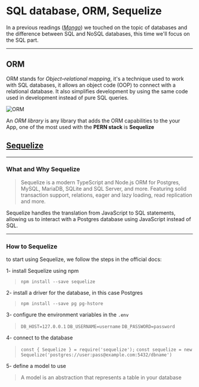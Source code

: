 # SQL database, ORM, Sequelize

In a previous readings (*[Mongo](./301/class11.md)*) we touched on the topic of databases and the difference between SQL and NoSQL databases, this time we'll focus on the SQL part.
___

## ORM

ORM stands for *Object–relational mapping*, it's a technique used to work with SQL databases, it allows an object code (OOP) to connect with a relational database. It also simplifies development by using the same code used in development instead of pure SQL queries.

![ORM](https://miro.medium.com/max/950/1*0STzo-DcWTZL90RkL0tSwQ.png)

An *ORM library* is any library that adds the ORM capabilities to the your App, one of the most used with the **PERN stack** is **Sequelize**

## [Sequelize](https://sequelize.org/)

___

### What and Why Sequelize

> Sequelize is a modern TypeScript and Node.js ORM for Postgres, MySQL, MariaDB, SQLite and SQL Server, and more. Featuring solid transaction support, relations, eager and lazy loading, read replication and more.

Sequelize handles the translation from JavaScript to SQL statements, allowing us to interact with a Postgres database using JavaScript instead of SQL.

___

### How to Sequelize

to start using Sequelize, we follow the steps in the official docs:

1- install Sequelize using npm

>`npm install --save sequelize`

2- install a driver for the database, in this case Postgres

>`npm install --save pg pg-hstore`

3- configure the environment variables in the `.env`

>`DB_HOST=127.0.0.1`
>`DB_USERNAME=username`
>`DB_PASSWORD=password`

4- connect to the database

>`const { Sequelize } = require('sequelize');`
>`const sequelize = new Sequelize('postgres://user:pass@example.com:5432/dbname')`

5- define a model to use
>A model is an abstraction that represents a table in your database
